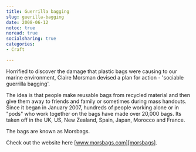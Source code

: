```yaml
---
title: Guerrilla bagging
slug: guerilla-bagging
date: 2008-06-12
notoc: true
noread: true
socialsharing: true
categories: 
- Craft

---
```

Horrified to discover the damage that plastic bags were causing to our marine environment, Claire Morsman devised a plan for action - 'sociable guerrilla bagging'.
  
The idea is that people make reusable bags from recycled material and then give them away to friends and family or sometimes during mass handouts.  
Since it began in January 2007, hundreds of people working alone or in "pods" who work together on the bags have made over 20,000 bags. Its taken off in the UK, US, New Zealand, Spain, Japan, Morocco and France.
  
The bags are known as Morsbags.  
  
Check out the website here [www.morsbags.com][morsbags].

[morsbags]: http://www.morsbags.com/

